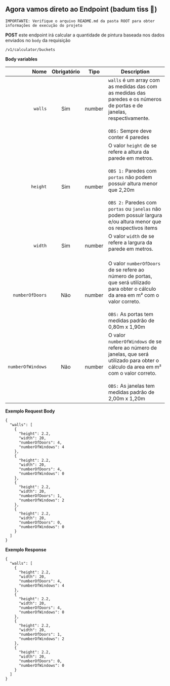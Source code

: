 ## Agora vamos direto ao Endpoint (badum tiss 🥁)


``
IMPORTANTE: Verifique o arquivo README.md da pasta ROOT para obter informações de execução do projeto
``


**POST**  este endpoint irá calcular a quantidade de pintura baseada nos dados enviados no `body` da requisição

```
/v1/calculator/buckets
```

**Body variables**

|          Nome | Obrigatório |  Tipo   | Description                                                                                                                                                           |
| -------------:|:--------:|:-------:| --------------------------------------------------------------------------------------------------------------------------------------------------------------------- |
|     `walls` | Sim | number  | `walls` é um array com as medidas das com as medidas das paredes e os números de portas e de janelas, respectivamente.  <br/><br/> `OBS:` Sempre deve conter 4 paredes | 
|     `height` | Sim | number  | O valor `height` de se refere a altura da parede em metros.  <br/><br/>           `OBS 1:` Paredes com `portas` não podem possuir altura menor que 2,20m <br/><br/>           `OBS 2:` Paredes com `portas` ou `janelas` não podem possuir largura e/ou altura menor que os respectivos items | 
|     `width` | Sim | number  | O valor `width` de se refere a largura da parede em metros. <br/><br/>  | 
|     `numberOfDoors` | Não | number  | O valor `numberOfDoors` de se refere ao número de portas, que será utilizado para obter o cálculo da area em m² com o valor correto. <br/><br/> `OBS:` As portas tem medidas padrão de 0,80m x 1,90m | 
|     `numberOfWindows` | Não | number  |O valor `numberOfWindows` de se refere ao número de janelas, que será utilizado para obter o cálculo da area em m² com o valor correto. <br/><br/> `OBS:` As janelas tem medidas padrão de 2,00m x 1,20m | 

**Exemplo Request Body**

```
{
  "walls": [
    {
      "height": 2.2,
      "width": 20,
      "numberOfDoors": 4,
      "numberOfWindows": 4
    },
    {
      "height": 2.2,
      "width": 20,
      "numberOfDoors": 4,
      "numberOfWindows": 0
    },
    {
      "height": 2.2,
      "width": 20,
      "numberOfDoors": 1,
      "numberOfWindows": 2
    },
    {
      "height": 2.2,
      "width": 20,
      "numberOfDoors": 0,
      "numberOfWindows": 0
    }
  ]
}
```

**Exemplo Response**

```
{
  "walls": [
    {
      "height": 2.2,
      "width": 20,
      "numberOfDoors": 4,
      "numberOfWindows": 4
    },
    {
      "height": 2.2,
      "width": 20,
      "numberOfDoors": 4,
      "numberOfWindows": 0
    },
    {
      "height": 2.2,
      "width": 20,
      "numberOfDoors": 1,
      "numberOfWindows": 2
    },
    {
      "height": 2.2,
      "width": 20,
      "numberOfDoors": 0,
      "numberOfWindows": 0
    }
  ]
}
```